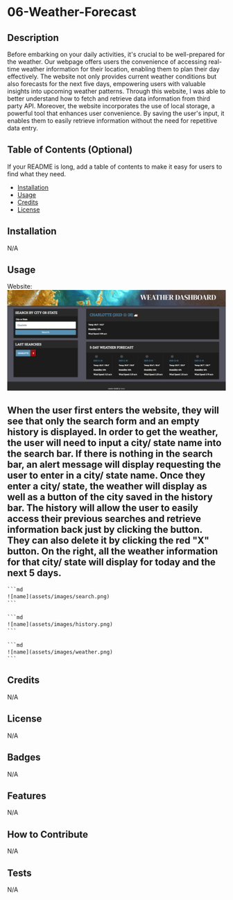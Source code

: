 # 06-Weather-Forecast

## Description

Before embarking on your daily activities, it's crucial to be well-prepared for the weather. Our webpage offers users the convenience of accessing real-time weather information for their location, enabling them to plan their day effectively. The website not only provides current weather conditions but also forecasts for the next five days, empowering users with valuable insights into upcoming weather patterns. Through this website, I was able to better understand how to fetch and retrieve data information from third party API. Moreover, the website incorporates the use of local storage, a powerful tool that enhances user convenience. By saving the user's input, it enables them to easily retrieve information without the need for repetitive data entry.

## Table of Contents (Optional)

If your README is long, add a table of contents to make it easy for users to find what they need.

- [Installation](#installation)
- [Usage](#usage)
- [Credits](#credits)
- [License](#license)

## Installation

N/A

## Usage

Website: 
![Website](assets/images/website.png)

When the user first enters the website, they will see that only the search form and an empty history is displayed. In order to get the weather, the user will need to input a city/ state name into the search bar. If there is nothing in the search bar, an alert message will display requesting the user to enter in a city/ state name. Once they enter a city/ state, the weather will display as well as a button of the city saved in the history bar. The history will allow the user to easily access their previous searches and retrieve information back just by clicking the button. They can also delete it by clicking the red "X" button. On the right, all the weather information for that city/ state will display for today and the next 5 days. 
--

    ```md
    ![name](assets/images/search.png)
    ```

    ```md
    ![name](assets/images/history.png)
    ```

    ```md
    ![name](assets/images/weather.png)
    ```

## Credits

N/A

## License

N/A

## Badges

N/A

## Features

N/A

## How to Contribute

N/A

## Tests

N/A
